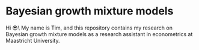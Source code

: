 # Bayesian growth mixture models
Hi :sunglasses:\ My name is Tim, and this repository contains my research on Bayesian growth mixture models as a research assistant in econometrics at Maastricht University.

